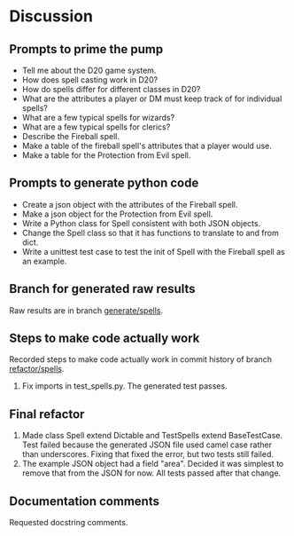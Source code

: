 # Discussion

## Prompts to prime the pump

- Tell me about the D20 game system.
- How does spell casting work in D20?
- How do spells differ for different classes in D20?
- What are the attributes a player or DM must keep track of for individual spells?
- What are a few typical spells for wizards?
- What are a few typical spells for clerics?
- Describe the Fireball spell.
- Make a table of the fireball spell's attributes that a player would use.
- Make a table for the Protection from Evil spell.


## Prompts to generate python code

- Create a json object with the attributes of the Fireball spell.
- Make a json object for the Protection from Evil spell.
- Write a Python class for Spell consistent with both JSON objects.
- Change the Spell class so that it has functions to translate to and from dict.
- Write a unittest test case to test the init of Spell with the Fireball spell as an example.

## Branch for generated raw results

Raw results are in branch [generate/spells](https://github.com/newexo/icosahedron/tree/generate/spells).

## Steps to make code actually work

Recorded steps to make code actually work in commit history of branch [refactor/spells](https://github.com/newexo/icosahedron/tree/refactor/spells).

1. Fix imports in test_spells.py. The generated test passes.

## Final refactor

1. Made class Spell extend Dictable and TestSpells extend BaseTestCase. Test failed because the generated JSON file used
camel case rather than underscores. Fixing that fixed the error, but two tests still failed.
2. The example JSON object had a field "area". Decided it was simplest to remove that from the JSON for now. All tests 
passed after that change.

## Documentation comments

Requested docstring comments.

